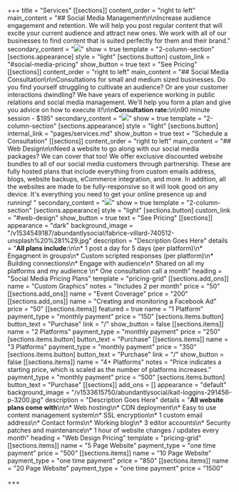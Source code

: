 +++
title = "Services"
[[sections]]
content_order = "right to left"
main_content = "## Social Media Management\n\nIncrease audience engagement and retention. We will help you post regular content that will excite your current audience and attract new ones. We work with all of our businesses to find content that is suited perfectly for them and their brand."
secondary_content = "![](https://res.cloudinary.com/modii/w_840,q_50,f_auto/v1533615748/abundantlysocial/AdobeStock_36972905-Converted-compressor.png)"
show = true
template = "2-column-section"
[sections.appearance]
style = "light"
[sections.button]
custom_link = "#social-media-pricing"
show_button = true
text = "See Pricing"
[[sections]]
content_order = "right to left"
main_content = "## Social Media Consultation\n\nConsultations for small and medium sized businesses. Do you find yourself struggling to cultivate an audience? Or are your customer interactions dwindling? We have years of experience working in public relations and social media management. We'll help you form a plan and give you advice on how to execute it!\n\n**Consultation rate:**\n\n90 minute session - $195"
secondary_content = "![](https://res.cloudinary.com/modii/w_840,q_50,f_auto/v1533615748/abundantlysocial/consulting-image-compressed-compressor.jpg)"
show = true
template = "2-column-section"
[sections.appearance]
style = "light"
[sections.button]
internal_link = "pages/services.md"
show_button = true
text = "Schedule a Consultation"
[[sections]]
content_order = "right to left"
main_content = "## Web Design\n\nNeed a website to go along with our social media packages? We can cover that too! We offer exclusive discounted website bundles to all of our social media customers through partnership. These are fully hosted plans that include everything from custom emails address, blogs, website backups, eCommerce integration, and more. In addition, all the websites are made to be fully-responsive so it will look good on any device. It's everything you need to get your online presence up and running!  "
secondary_content = "![](https://res.cloudinary.com/modii/w_840,q_50,f_auto/v1533615747/abundantlysocial/web-design-Converted-01-compressed-compressor.png)"
show = true
template = "2-column-section"
[sections.appearance]
style = "light"
[sections.button]
custom_link = "#web-design"
show_button = true
text = "See Pricing"
[[sections]]
appearance = "dark"
background_image = "/v1534549187/abundantlysocial/fabrice-villard-740512-unsplash%20%281%29.jpg"
description = "Description Goes Here"
details = "**All plans include:**\n\n* 1 post a day for 5 days (per platform)\n* Engagment in groups\n* Custom scripted responses (per platform)\n* Building connections\n* Engage with audience\n* Shared on all my platforms and my audience \n* One consultation call a month"
heading = "Social Media Pricing Plans"
template = "pricing-grid"
[[sections.add_ons]]
name = "Custom Graphics"
notes = "Includes 2 per month"
price = "50"
[[sections.add_ons]]
name = "Event Coverage"
price = "200"
[[sections.add_ons]]
name = "Creating and monitoring a Facebook Ad"
price = "50"
[[sections.items]]
featured = true
name = "1 Platform"
payment_type = "monthly payment"
price = "150"
[sections.items.button]
button_text = "Purchase"
link = "/"
show_button = false
[[sections.items]]
name = "2 Platforms"
payment_type = "monthly payment"
price = "250"
[sections.items.button]
button_text = "Purchase"
[[sections.items]]
name = "3 Platforms"
payment_type = "monthly payment"
price = "350"
[sections.items.button]
button_text = "Purchase"
link = "/"
show_button = false
[[sections.items]]
name = "4+ Platforms"
notes = "Price indicates a starting price, which is scaled as the number of platforms increases."
payment_type = "monthly payment"
price = "500"
[sections.items.button]
button_text = "Purchase"
[[sections]]
add_ons = []
appearance = "default"
background_image = "/v1533615750/abundantlysocial/kait-loggins-291456-p-3200.jpg"
description = "Description Goes Here"
details = "**All website plans come with**\n\n* Web hosting\n* CDN deployment\n* Easy to use content management system\n* SSL encryption\n* 1 custom email address\n* Contact forms\n* Working blog\n* 3 editor accounts\n* Security patches and maintenance\n* 1 hour of website changes / updates every month"
heading = "Web Design Pricing"
template = "pricing-grid"
[[sections.items]]
name = "5 Page Website"
payment_type = "one time payment"
price = "500"
[[sections.items]]
name = "10 Page Website"
payment_type = "one time payment"
price = "850"
[[sections.items]]
name = "20 Page Website"
payment_type = "one time payment"
price = "1500"

+++
